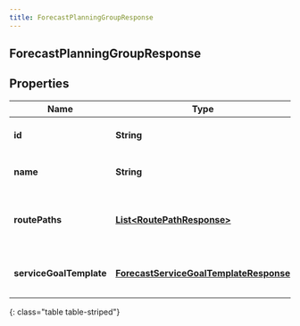 ```yaml
---
title: ForecastPlanningGroupResponse
---
```


## ForecastPlanningGroupResponse

## Properties

| Name                    | Type                                                                                                   | Description                                      | Notes      |
| ----------------------- | ------------------------------------------------------------------------------------------------------ | ------------------------------------------------ | ---------- |
| **id**                  | <!----><!---->**String**<!---->                                                                        | The ID of the planning group                     | [optional] |
| **name**                | <!----><!---->**String**<!---->                                                                        | The name of the planning group                   | [optional] |
| **routePaths**          | <!----><!---->[**List&lt;RoutePathResponse&gt;**](RoutePathResponse.md)<!---->                         | Route path configuration for this planning group | [optional] |
| **serviceGoalTemplate** | <!----><!---->[**ForecastServiceGoalTemplateResponse**](ForecastServiceGoalTemplateResponse.md)<!----> | Service goals for this planning group            | [optional] |

{: class="table table-striped"}
